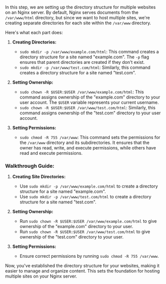 In this step, we are setting up the directory structure for multiple websites on an Nginx server. By default, Nginx serves documents from the `/var/www/html` directory, but since we want to host multiple sites, we're creating separate directories for each site within the `/var/www` directory.

Here's what each part does:

1. **Creating Directories:**
   - `sudo mkdir -p /var/www/example.com/html`: This command creates a directory structure for a site named "example.com". The `-p` flag ensures that parent directories are created if they don't exist.
   - `sudo mkdir -p /var/www/test.com/html`: Similarly, this command creates a directory structure for a site named "test.com".

2. **Setting Ownership:**
   - `sudo chown -R $USER:$USER /var/www/example.com/html`: This command assigns ownership of the "example.com" directory to your user account. The `$USER` variable represents your current username.
   - `sudo chown -R $USER:$USER /var/www/test.com/html`: Similarly, this command assigns ownership of the "test.com" directory to your user account.

3. **Setting Permissions:**
   - `sudo chmod -R 755 /var/www`: This command sets the permissions for the `/var/www` directory and its subdirectories. It ensures that the owner has read, write, and execute permissions, while others have read and execute permissions.

### Walkthrough Guide:

1. **Creating Site Directories:**
   - Use `sudo mkdir -p /var/www/example.com/html` to create a directory structure for a site named "example.com".
   - Use `sudo mkdir -p /var/www/test.com/html` to create a directory structure for a site named "test.com".

2. **Setting Ownership:**
   - Run `sudo chown -R $USER:$USER /var/www/example.com/html` to give ownership of the "example.com" directory to your user.
   - Run `sudo chown -R $USER:$USER /var/www/test.com/html` to give ownership of the "test.com" directory to your user.

3. **Setting Permissions:**
   - Ensure correct permissions by running `sudo chmod -R 755 /var/www`.

Now, you've established the directory structure for your websites, making it easier to manage and organize content. This sets the foundation for hosting multiple sites on your Nginx server.
